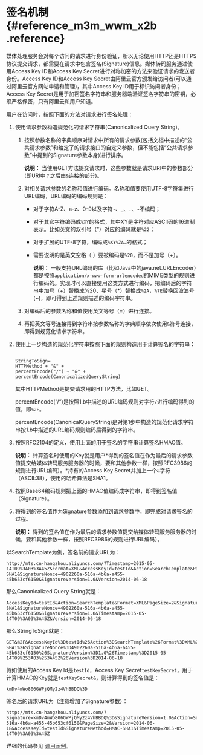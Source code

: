 # 签名机制 {#reference_m3m_wwm_x2b .reference}

媒体处理服务会对每个访问的请求进行身份验证，所以无论使用HTTP还是HTTPS协议提交请求，都需要在请求中包含签名\(Signature\)信息。媒体转码服务通过使用Access Key ID和Access Key Secret进行对称加密的方法来验证请求的发送者身份。Access Key ID和Access Key Secret由阿里云官方颁发给访问者\(可以通过阿里云官方网站申请和管理\)，其中Access Key ID用于标识访问者身份；Access Key Secret是用于加密签名字符串和服务器端验证签名字符串的密钥，必须严格保密，只有阿里云和用户知道。

用户在访问时，按照下面的方法对请求进行签名处理：

1.  使用请求参数构造规范化的请求字符串\(Canonicalized Query String\)。
    1.  按照参数名称的字典顺序对请求中所有的请求参数\(包括文档中描述的“公共请求参数”和给定了的请求接口的自定义参数，但不能包括“公共请求参数”中提到的Signature参数本身\)进行排序。

        **说明：** 当使用GET方法提交请求时，这些参数就是请求URI中的参数部分\(即URI中`？`之后由`&`连接的部分\)。

    2.  对相关请求参数的名称和值进行编码。名称和值要使用UTF-8字符集进行URL编码，URL编码的编码规则是：
        -   对于字符A-Z、a-z、0-9以及字符`-`、`_`、`.`、`~`不编码；
        -   对于其它字符编码成`%XY`的格式，其中XY是字符对应ASCII码的16进制表示。比如英文的双引号（”）对应的编码就是`%22`；
        -   对于扩展的UTF-8字符，编码成`%XY%ZA…`的格式；
        -   需要说明的是英文空格（ ）要被编码是`%20`，而不是加号（+）。

            **说明：** 一般支持URL编码的库（比如Java中的java.net.URLEncoder）都是按照`application/x-www-form-urlencoded`的MIME类型的规则进行编码的。实现时可以直接使用这类方式进行编码，把编码后的字符串中加号（+）替换成%20、星号（\*）替换成`%2A`，`%7E`替换回波浪号\(~\)，即可得到上述规则描述的编码字符串。

    3.  对编码后的参数名称和值使用英文等号（=）进行连接。
    4.  再把英文等号连接得到字符串按参数名称的字典顺序依次使用`&`符号连接，即得到规范化请求字符串。
2.  使用上一步构造的规范化字符串按照下面的规则构造用于计算签名的字符串：

    ```
    
    StringToSign=
    HTTPMethod + "&" +
    percentEncode("/") + "&" +
    percentEncode(CanonicalizedQueryString)
    ```

    其中HTTPMethod是提交请求用的HTTP方法，比如GET。

    percentEncode\(“/“\)是按照1.b中描述的URL编码规则对字符`/`进行编码得到的值，即`%2F`。

    percentEncode\(CanonicalQueryString\)是对第1步中构造的规范化请求字符串按1.b中描述的URL编码规则编码后得到的字符串。

3.  按照RFC2104的定义，使用上面的用于签名的字符串计算签名HMAC值。

    **说明：** 计算签名时使用的Key就是用户*得到的签名值在作为最后的请求参数值提交给媒体转码服务服务器的时候，要和其他参数一样，按照RFC3986的规则进行URL编码）。*持有的Access Key Secret并加上一个`&`字符（ASCII:38），使用的哈希算法是SHA1。

4.  按照Base64编码规则把上面的HMAC值编码成字符串，即得到签名值（Signature）。
5.  将得到的签名值作为Signature参数添加到请求参数中，即完成对请求签名的过程。

    **说明：** 得到的签名值在作为最后的请求参数值提交给媒体转码服务服务器的时候，要和其他参数一样，按照RFC3986的规则进行URL编码）。


以SearchTemplate为例，签名前的请求URL为：

```
http://mts.cn-hangzhou.aliyuncs.com/?Timestamp=2015-05-14T09%3A03%3A45Z&Format=XML&AccessKeyId=testId&Action=SearchTemplate&PageSize=2&SignatureMethod=HMAC-SHA1&SignatureNonce=4902260a-516a-4b6a-a455-45b653cf6150&SignatureVersion=1.0&Version=2014-06-18
```

那么Canonicalized Query String就是：

```
AccessKeyId=testId&Action=SearchTemplate&Format=XML&PageSize=2&SignatureMethod=HMAC-SHA1&SignatureNonce=4902260a-516a-4b6a-a455-45b653cf6150&SignatureVersion=1.0&Timestamp=2015-05-14T09%3A03%3A45Z&Version=2014-06-18
```

那么StringToSign就是：

```
GET&%2F&AccessKeyId%3DtestId%26Action%3DSearchTemplate%26Format%3DXML%26PageSize%3D2%26SignatureMethod%3DHMAC-SHA1%26SignatureNonce%3D4902260a-516a-4b6a-a455-45b653cf6150%26SignatureVersion%3D1.0%26Timestamp%3D2015-05-14T09%253A03%253A45Z%26Version%3D2014-06-18
```

假如使用的Access Key Id是`testId`，Access Key Secret`testKeySecret`，用于计算HMAC的Key就是`testKeySecret&`，则计算得到的签名值是：

```
kmDv4mWo806GWPjQMy2z4VhBBDQ%3D
```

签名后的请求URL为（注意增加了Signature参数）：

```
http://mts.cn-hangzhou.aliyuncs.com/?Signature=kmDv4mWo806GWPjQMy2z4VhBBDQ%3D&SignatureVersion=1.0&Action=SearchTemplate&Format=XML&SignatureNonce=4902260a-516a-4b6a-a455-45b653cf6150&PageSize=2&Version=2014-06-18&AccessKeyId=testId&SignatureMethod=HMAC-SHA1&Timestamp=2015-05-14T09%3A03%3A45Z
```

详细的代码参见 [调用示例](https://help.aliyun.com/document_detail/29218.html)。

